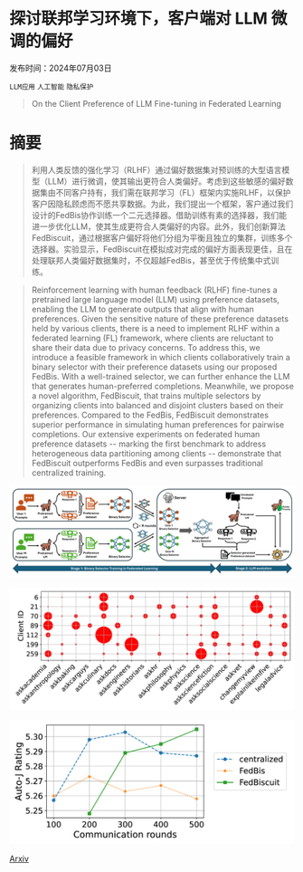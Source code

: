 # 探讨联邦学习环境下，客户端对 LLM 微调的偏好

发布时间：2024年07月03日

`LLM应用` `人工智能` `隐私保护`

> On the Client Preference of LLM Fine-tuning in Federated Learning

# 摘要

> 利用人类反馈的强化学习（RLHF）通过偏好数据集对预训练的大型语言模型（LLM）进行微调，使其输出更符合人类偏好。考虑到这些敏感的偏好数据集由不同客户持有，我们需在联邦学习（FL）框架内实施RLHF，以保护客户因隐私顾虑而不愿共享数据。为此，我们提出一个框架，客户通过我们设计的FedBis协作训练一个二元选择器。借助训练有素的选择器，我们能进一步优化LLM，使其生成更符合人类偏好的内容。此外，我们创新算法FedBiscuit，通过根据客户偏好将他们分组为平衡且独立的集群，训练多个选择器。实验显示，FedBiscuit在模拟成对完成的偏好方面表现更佳，且在处理联邦人类偏好数据集时，不仅超越FedBis，甚至优于传统集中式训练。

> Reinforcement learning with human feedback (RLHF) fine-tunes a pretrained large language model (LLM) using preference datasets, enabling the LLM to generate outputs that align with human preferences. Given the sensitive nature of these preference datasets held by various clients, there is a need to implement RLHF within a federated learning (FL) framework, where clients are reluctant to share their data due to privacy concerns. To address this, we introduce a feasible framework in which clients collaboratively train a binary selector with their preference datasets using our proposed FedBis. With a well-trained selector, we can further enhance the LLM that generates human-preferred completions. Meanwhile, we propose a novel algorithm, FedBiscuit, that trains multiple selectors by organizing clients into balanced and disjoint clusters based on their preferences. Compared to the FedBis, FedBiscuit demonstrates superior performance in simulating human preferences for pairwise completions. Our extensive experiments on federated human preference datasets -- marking the first benchmark to address heterogeneous data partitioning among clients -- demonstrate that FedBiscuit outperforms FedBis and even surpasses traditional centralized training.

![探讨联邦学习环境下，客户端对 LLM 微调的偏好](../../../paper_images/2407.03038/x1.png)

![探讨联邦学习环境下，客户端对 LLM 微调的偏好](../../../paper_images/2407.03038/x2.png)

![探讨联邦学习环境下，客户端对 LLM 微调的偏好](../../../paper_images/2407.03038/x3.png)

[Arxiv](https://arxiv.org/abs/2407.03038)